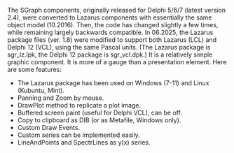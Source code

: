 The SGraph components, originally released for Delphi 5/6/7 (latest version 2.4), were converted to Lazarus components with essentially the same object model (10.2016). Then, the code has changed slightly a few times, while remaining largely backwards compatible. In 06.2025, the Lazarus package files (ver. 1.8) were modified to support both Lazarus (LCL) and Delphi 12 (VCL), using the same Pascal units. (The Lazarus package is sgr_lz.lpk, the Delphi 12 package is sgr_vcl.dpk.) It is a relatively simple graphic component. It is more of a gauge than a presentation element. Here are some features:

  * The Lazarus package has been used on Windows (7-11) and Linux (Kubuntu, Mint).
  * Panning and Zoom by mouse.
  * DrawPlot method to replicate a plot image.
  * Buffered screen paint (useful for Delphi VCL), can be off.
  * Copy to clipboard as DIB (or as Metafile, Windows only).
  * Custom Draw Events.
  * Custom series can be implemented easily.
  * LineAndPoints and SpectrLines as y(x) series.